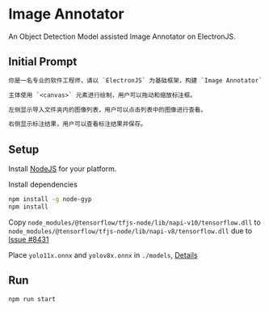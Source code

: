 
# Image Annotator

An Object Detection Model assisted Image Annotator on ElectronJS.

## Initial Prompt

```txt
你是一名专业的软件工程师，请以 `ElectronJS` 为基础框架，构建 `Image Annotator` 应用程序，该程序允许用户对图像进行标注，并保存标注结果。首先，以 `Bounding Box` 作为主要标注形式。

主体使用 `<canvas>` 元素进行绘制，用户可以拖动和缩放标注框。

左侧显示导入文件夹内的图像列表，用户可以点击列表中的图像进行查看。

右侧显示标注结果，用户可以查看标注结果并保存。
```

## Setup

Install [NodeJS](https://nodejs.org/en/download/) for your platform.

Install dependencies

```sh
npm install -g node-gyp
npm install
```

Copy `node_modules/@tensorflow/tfjs-node/lib/napi-v10/tensorflow.dll`
to `node_modules/@tensorflow/tfjs-node/lib/napi-v8/tensorflow.dll`
due to [Issue #8431](https://github.com/tensorflow/tfjs/issues/8431)

Place `yolo11x.onnx` and `yolov8x.onnx` in `./models`, [Details](./models/README.md)

## Run

```sh
npm run start
```
